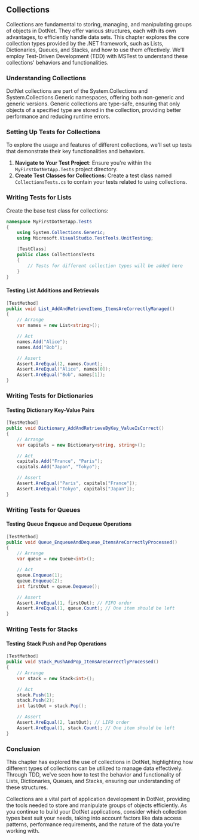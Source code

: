 ## Collections

Collections are fundamental to storing, managing, and manipulating groups of objects in DotNet. They offer various structures, each with its own advantages, to efficiently handle data sets. This chapter explores the core collection types provided by the .NET framework, such as Lists, Dictionaries, Queues, and Stacks, and how to use them effectively. We'll employ Test-Driven Development (TDD) with MSTest to understand these collections' behaviors and functionalities.

### Understanding Collections

DotNet collections are part of the System.Collections and System.Collections.Generic namespaces, offering both non-generic and generic versions. Generic collections are type-safe, ensuring that only objects of a specified type are stored in the collection, providing better performance and reducing runtime errors.

### Setting Up Tests for Collections

To explore the usage and features of different collections, we'll set up tests that demonstrate their key functionalities and behaviors.

1. **Navigate to Your Test Project**: Ensure you're within the `MyFirstDotNetApp.Tests` project directory.
2. **Create Test Classes for Collections**: Create a test class named `CollectionsTests.cs` to contain your tests related to using collections.

### Writing Tests for Lists

Create the base test class for collections:

```csharp
namespace MyFirstDotNetApp.Tests
{
    using System.Collections.Generic;
    using Microsoft.VisualStudio.TestTools.UnitTesting;

    [TestClass]
    public class CollectionsTests
    {
        // Tests for different collection types will be added here
    }
}
```

#### Testing List Additions and Retrievals

```csharp
[TestMethod]
public void List_AddAndRetrieveItems_ItemsAreCorrectlyManaged()
{
    // Arrange
    var names = new List<string>();

    // Act
    names.Add("Alice");
    names.Add("Bob");

    // Assert
    Assert.AreEqual(2, names.Count);
    Assert.AreEqual("Alice", names[0]);
    Assert.AreEqual("Bob", names[1]);
}
```

### Writing Tests for Dictionaries

#### Testing Dictionary Key-Value Pairs

```csharp
[TestMethod]
public void Dictionary_AddAndRetrieveByKey_ValueIsCorrect()
{
    // Arrange
    var capitals = new Dictionary<string, string>();

    // Act
    capitals.Add("France", "Paris");
    capitals.Add("Japan", "Tokyo");

    // Assert
    Assert.AreEqual("Paris", capitals["France"]);
    Assert.AreEqual("Tokyo", capitals["Japan"]);
}
```

### Writing Tests for Queues

#### Testing Queue Enqueue and Dequeue Operations

```csharp
[TestMethod]
public void Queue_EnqueueAndDequeue_ItemsAreCorrectlyProcessed()
{
    // Arrange
    var queue = new Queue<int>();

    // Act
    queue.Enqueue(1);
    queue.Enqueue(2);
    int firstOut = queue.Dequeue();

    // Assert
    Assert.AreEqual(1, firstOut); // FIFO order
    Assert.AreEqual(1, queue.Count); // One item should be left
}
```

### Writing Tests for Stacks

#### Testing Stack Push and Pop Operations

```csharp
[TestMethod]
public void Stack_PushAndPop_ItemsAreCorrectlyProcessed()
{
    // Arrange
    var stack = new Stack<int>();

    // Act
    stack.Push(1);
    stack.Push(2);
    int lastOut = stack.Pop();

    // Assert
    Assert.AreEqual(2, lastOut); // LIFO order
    Assert.AreEqual(1, stack.Count); // One item should be left
}
```

### Conclusion

This chapter has explored the use of collections in DotNet, highlighting how different types of collections can be utilized to manage data effectively. Through TDD, we've seen how to test the behavior and functionality of Lists, Dictionaries, Queues, and Stacks, ensuring our understanding of these structures.

Collections are a vital part of application development in DotNet, providing the tools needed to store and manipulate groups of objects efficiently. As you continue to build your DotNet applications, consider which collection types best suit your needs, taking into account factors like data access patterns, performance requirements, and the nature of the data you're working with.
